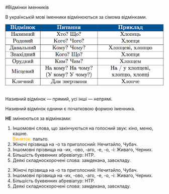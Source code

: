 #Відмінки іменників



В українськiй мовi iменники вiдмiнюються за сiмома вiдмiнками.<br>

<div class="center">
<img src="../pics/5/8.png" width="700px" class="center"/>
</div>
<br>

Називний вiдмiнок — прямий, усi iншi — непрямi.
<br>

Називний вiдмiнок однини є початковою формою iменника.

<span class="p1"><b>НЕ</b> змiнюються за вiдмiнками:</span>

<ol>
<li>Iншомовнi слова, що закiнчуються на голосний звук: кiно, меню, кашне.<br>
<font color="orange">Виняток:</font> пальто. </li>
<li>Жiночi прiзвища на -о та приголосний: Нечитайло, Чубач.</li>
<li>Iншомовнi прiзвища на -их, -ово, -аго, -е, -о, -i: Живаго, Черних.</li>
<li>Бiльшiсть буквенних абревiатур: НТР.</li>
<li>Деякi складноскороченi слова: замдекана, завскладу.</li>
</ol>

2. Жiночi прiзвища на -о та приголосний: Нечитайло, Чубач.
3. Iншомовнi прiзвища на -их, -ово, -аго, -е, -о, -i: Живаго, Черних.
4. Бiльшiсть буквенних абревiатур: НТР.
5. Деякi складноскороченi слова: замдекана, завскладу.